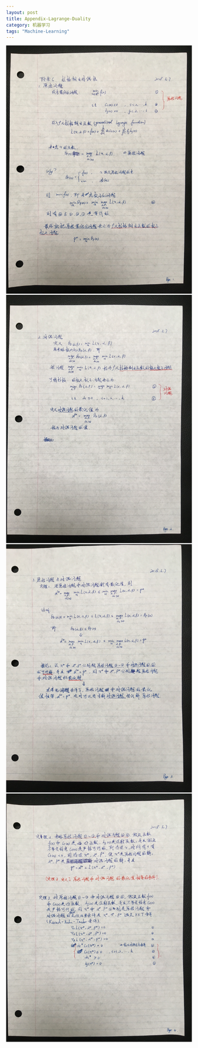 ```yaml
---
layout: post
title: Appendix-Lagrange-Duality
category: 机器学习
tags: "Machine-Learning"
---
```

![p_1](/public/img/posts/MachineLearning/Appendix_Lagrange/IMG-4422.JPG)
![p_2](/public/img/posts/MachineLearning/Appendix_Lagrange/IMG-4423.JPG)
![p_3](/public/img/posts/MachineLearning/Appendix_Lagrange/IMG-4424.JPG)
![p_4](/public/img/posts/MachineLearning/Appendix_Lagrange/IMG-4425.JPG)
